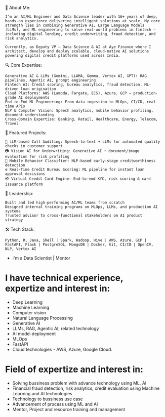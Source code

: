 💼 About Me:

    I’m an AI/ML Engineer and Data Science leader with 16+ years of deep, hands-on experience delivering intelligent solutions at scale. My core strength lies in combining Generative AI, Large Language Models (LLMs), and ML engineering to solve real-world problems in fintech — including digital lending, credit underwriting, fraud detection, and risk analytics.
    
    Currently, as Deputy VP – Data Science & AI at Aye Finance where I architect, develop and deploy scalable, cloud-native AI solutions powering digital credit platforms used across India.

🔍 Core Expertise:

    Generative AI & LLMs (Gemini, LLAMA, Gemma, Vertex AI, GPT): RAG pipelines, Agentic AI, prompt engineering
    Fintech AI: Credit scoring, bureau analytics, fraud detection, ML-driven loan origination
    Cloud Platforms: AWS (Lambda, Fargate, ECS), Azure, GCP – production-grade AI deployments
    End-to-End ML Engineering: From data ingestion to MLOps, CI/CD, real-time APIs
    NLP & Computer Vision: Speech analytics, mobile behavior profiling, document understanding
    Cross-Domain Expertise: Banking, Retail, Healthcare, Energy, Telecom, Travel

🚀 Featured Projects:

    🧠 LLM-based Call Auditing: Speech-to-text + LLMs for automated quality checks in customer support
    📷 Vision AI for Underwriting: Generative AI + document/image evaluation for risk profiling
    📱 Mobile Behavior Classifier: NLP-based early-stage creditworthiness detection
    ⚙️ Real-Time Credit Bureau Scoring: ML pipeline for instant loan approval decisions
    💳 Virtual Credit Card Engine: End-to-end KYC, risk scoring & card issuance platform

👥 Leadership:

    Built and led high-performing AI/ML teams from scratch
    Designed internal training programs on MLOps, LLMs, and production AI systems
    Trusted advisor to cross-functional stakeholders on AI product strategy

🛠 Tech Stack:

    Python, R, Java, Shell | Spark, Hadoop, Hive | AWS, Azure, GCP | FastAPI, Flask | PostgreSQL, MongoDB | Docker, Git, CI/CD | OpenCV, NLP, Vertex AI

  
* I'm a Data Scientist | Mentor
# I have technical experience, expertize and interest in:
* Deep Learning
* Machine Learning
* Computer vision
* Natural Language Processing
* Generative AI
* LLMs, RAG, Agentic AI, related technology
* AI model deployment
* MLOps
* FastAPI
* Cloud technologies - AWS, Azure, Google Cloud.

# Field of expertize and interest in:
* Solving bussiness problem with advance technology using ML, AI 
* Financial fraud detection, risk analytics, credit evaluation using Machine Learning and AI technologies
* Technology to bussiness use case
* Advancement of process using ML and AI
* Mentor, Project and resource training and management

<!---
spayefin/spayefin is a ✨ special ✨ repository because its `README.md` (this file) appears on your GitHub profile.
You can click the Preview link to take a look at your changes.
--->
